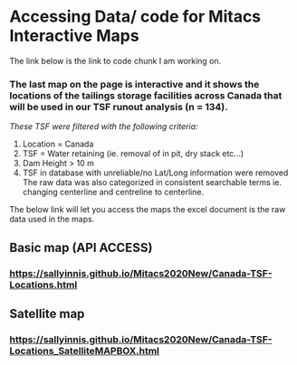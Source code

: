 # Accessing Data/ code for Mitacs Interactive Maps
The link below is the link to code chunk I am working on. 

### The last map on the page is interactive and it shows the locations of the tailings storage facilities across Canada that will be used in our TSF runout analysis **(n = 134)**. 

*These TSF were filtered with the following criteria:* 
  1. Location = Canada
  2. TSF = Water retaining (ie. removal of in pit, dry stack etc...)
  3. Dam Height > 10 m 
  4. TSF in database with unreliable/no Lat/Long information were removed
The raw data was also categorized in consistent searchable terms ie. changing centerline and centreline to centerline. 

The below link will let you access the maps
the excel document is the raw data used in the maps. 

## Basic map (API ACCESS)
### https://sallyinnis.github.io/Mitacs2020New/Canada-TSF-Locations.html

## Satellite map
### https://sallyinnis.github.io/Mitacs2020New/Canada-TSF-Locations_SatelliteMAPBOX.html

